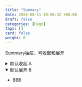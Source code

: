 ```yaml
---
title: "Summary"
date: 2024-08-11 20:56:32 +08:00
draft: false
categories: [Hugo]
tags: []
card: false
weight: 0
---
```


Summary抽屉，可收起和展开

<details>
<summary>默认收起 A</summary>

- AAA

</details>

<details open>
<summary>默认展开 B</summary>

- BBB

</details>
